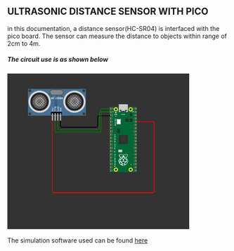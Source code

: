 ## ULTRASONIC DISTANCE SENSOR WITH PICO

in this documentation, a distance sensor(HC-SR04) is interfaced with the pico board.
The sensor can measure the distance to objects within range of 2cm to 4m.

##### The circuit use is as shown below

![](Images/distance_sensor.png)


The simulation software used can be found [here](https://wokwi.com/projects/335150410580886098) 